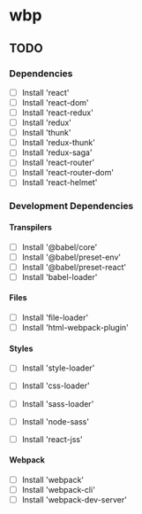 # wbp

## TODO

### Dependencies

 - [ ] Install 'react'
 - [ ] Install 'react-dom'
 - [ ] Install 'react-redux'
 - [ ] Install 'redux'
 - [ ] Install 'thunk'
 - [ ] Install 'redux-thunk'
 - [ ] Install 'redux-saga'
 - [ ] Install 'react-router'
 - [ ] Install 'react-router-dom'
 - [ ] Install 'react-helmet'

### Development Dependencies

#### Transpilers

 - [ ] Install '@babel/core'
 - [ ] Install '@babel/preset-env'
 - [ ] Install '@babel/preset-react'
 - [ ] Install 'babel-loader'

#### Files

 - [ ] Install 'file-loader'
 - [ ] Install 'html-webpack-plugin'

#### Styles

 - [ ] Install 'style-loader'
 - [ ] Install 'css-loader'
 - [ ] Install 'sass-loader'

 - [ ] Install 'node-sass'
 - [ ] Install 'react-jss'

#### Webpack

 - [ ] Install 'webpack'
 - [ ] Install 'webpack-cli'
 - [ ] Install 'webpack-dev-server'